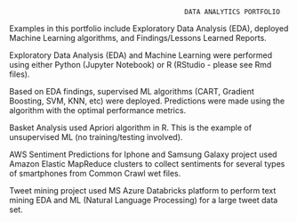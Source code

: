                                                 DATA ANALYTICS PORTFOLIO
                                                
                    
Examples in this portfolio include Exploratory Data Analysis (EDA), deployed Machine Learning algorithms, and Findings/Lessons Learned Reports.

Exploratory Data Analysis (EDA) and Machine Learning were performed using either Python (Jupyter Notebook) or R (RStudio - please see Rmd files). 

Based on EDA findings, supervised ML algorithms (CART, Gradient Boosting, SVM, KNN, etc) were deployed. Predictions were made using the algorithm with the optimal performance metrics. 

Basket Analysis used Apriori algorithm in R. This is the example of unsupervised ML (no training/testing involved).

AWS Sentiment Predictions for Iphone and Samsung Galaxy project used Amazon Elastic MapReduce clusters to collect sentiments for several types of smartphones from Common Crawl wet files. 

Tweet mining project used MS Azure Databricks platform to perform text mining EDA and ML (Natural Language Processing) for a large tweet data set. 
